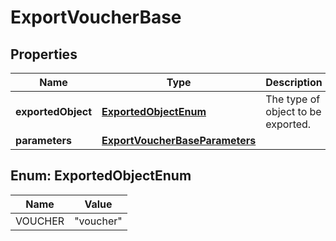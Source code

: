 

# ExportVoucherBase


## Properties

| Name | Type | Description | Notes |
|------------ | ------------- | ------------- | -------------|
|**exportedObject** | [**ExportedObjectEnum**](#ExportedObjectEnum) | The type of object to be exported. |  |
|**parameters** | [**ExportVoucherBaseParameters**](ExportVoucherBaseParameters.md) |  |  [optional] |



## Enum: ExportedObjectEnum

| Name | Value |
|---- | -----|
| VOUCHER | &quot;voucher&quot; |



